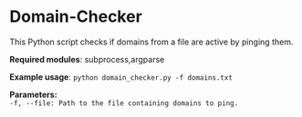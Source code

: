 # Domain-Checker

This Python script checks if domains from a file are active by pinging them.

**Required modules**: subprocess,argparse

**Example usage**: `python domain_checker.py -f domains.txt`

**Parameters:**<br>
`-f, --file: Path to the file containing domains to ping.`<br>
